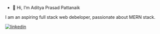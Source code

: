 - 👋 Hi, I’m Aditya Prasad Pattanaik

I am an aspiring full stack web debeloper, passionate about MERN stack.




[![linkedin](https://img.icons8.com/material-sharp/24/000000/linkedin--v2.png)][1]

[1]: http://www.linkedin.com/in/app3200
